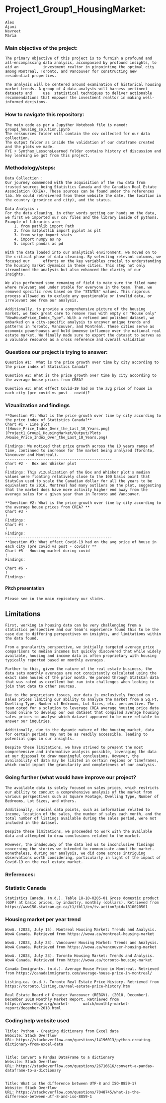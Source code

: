 # Project1_Group1_HousingMarket: 
    Alex 
    Ajani
    Navreet
    Maria

### Main objective of the project:
    The primary objective of this project is to furnish a profound and all-encompassing data analysis, accompanied by profound insights, to aid an           investment realtor in pinpointing the optimal city among Montreal, Toronto, and Vancouver for constructing new residential properties. 

    The analysis will be centered around examination of historical housing market trends. A group of 4 data analysts will harness pertinent datasets and     use  statistical techniques to deliver actionable recommendations that empower the investment realtor in making well-informed decisions.

### How to navigate this repository: 
    The main code as per a Jupyther Notebook file is named: group1_housing_solution.ipynb 
    The ressources folder will contain the csv collected for our data collection. 
    The output folder as inside the validation of our dataframe created and the plots we made. 
    FYI + Synthax_LessonsLearned folder contains history of discussion and key learning we got from this project. 

### Methodology/steps:
    Data Collection : 
    Our journey commenced with the acquisition of the raw data from trusted sources being Statistics Canada and the Canadian Real Estate Association (CREA). These sources can be found under the references tab. We could retreivered from these website the date, the location in the country (province and city), and the status. 
    
    Data Analysis : 
    For the data cleaning, in other words getting our hands on the data, we first we imported our csv files and the library inside of pythons. Example of libraries are:
        1. from pathlib import Path
        2. from matplotlib import pyplot as plt
        3. from scipy import stats
        4. import numpy as np
        5. import pandas as pd
    
    With the data loaded into our analytical environment, we moved on to the critical phase of data cleaning. By selecting relevant columns, we focused our      efforts on the key variables crucial to understanding the housing market dynamics in these cities. This step not only streamlined the analysis but also enhanced the clarity of our insights. 
    
    We also performed some renaming of field to make sure the filed name where relevant and under stable for everyone in the team. Then, we removed specific rows based on the "STATUS" values. This rigorous process allowed us to exclude any questionable or invalid data, or irrelevant one from our analysis. 
    
    Additionally, to provide a comprehensive picture of the housing market, we took great care to remove rows with empty or "House only" "NewHousePrice_Index_Type". With a refined and polished dataset, we embarked on a city-specific analysis to uncover unique trends and patterns in Toronto, Vancouver, and Montréal. These cities serve as economic powerhouses and hold immense influence over the national real estate market. We finally made sure to export the dataset to serves as a valuable resource as a cross reference and overall validation

 ### Questions our project is trying to answer:  
    Question #1:  What is the price growth over time by city according to the price index of Statistics Canada? 
    
    Question #2: What is the price growth over time by city according to the average house prices from CREA? 
    
    Question #3: What effect Covid-19 had on the avg price of house in each city (pre covid vs post - covid)? 
        
### Vizualization and findings 
    **Question #1: What is the price growth over time by city according to the price index of Statistics Canada?**
    Chart #1 - Line plot 
    ![House_Price_Index_Over_the_Last_10_Years.png](Project1_Group1_HousingMarket/Output/Plots
    /House_Price_Index_Over_the_Last_10_Years.png)
    
    Findings: We noticed that price growth across the 10 years range of time, continued to increase for the market being analyzed (Toronto, Vancouver and Montreal). 
    ------------------------------------------------
    Chart #2 -  Box and Whisker plot 
    !
    Findings: This vizualization of the Box and Whisker plot's median values were floating relatively close to the 100 basis point that StatsCan used to scale the Canadian dollar for all the years to be equivalent to 2016. Montreal had many outliers on the plot, suggesting that the market does have more activity higher end away from the average sales for a given year than in Toronto and Vancouver.
    
    **Question #2: What is the price growth over time by city according to the average house prices from CREA? **
    Chart #3 - 
    !
    Findings: 
    Chart #4 -  
    !
    Findings: 
    ------------------------------------------------
    **Question #3: What effect Covid-19 had on the avg price of house in each city (pre covid vs post - covid)? **
    Chart #5 - Housing market during covid
    !
    Findings: 
    
    Chart #6 - 
    !
    Findings: 
    
#### Pitch presentation
    Please see in the main repisotory our slides. 

## Limitations 
    First, working in housing data can be very challenging from a statistics perspective and our team’s experience found this to be the case due to differing perspectives on insights, and limitations within the data found.
    
    From a granularity perspective, we initially targeted average price comparisons to median incomes but quickly discovered that while widely available, housing and income data is often proprietary with housing typically reported based on monthly averages. 
    
    Further to this, given the nature of the real estate business, the data sets monthly averages are not consistently calculated using the exact same houses of the prior month. We parsed through StatsCan data that was rated as excellent but ran into challenges when looking to join that data to other sources. 
    
    Due to the proprietary issues, our data is exclusively focused on sales prices limiting our ability to analyze the market from a Sq.Ft, Dwelling Type, Number of Bedrooms, Lot Sizes, etc. perspective. The team opted for a solution to leverage CREA average housing price data found online to develop our own dataset that compiled average housing sales prices to analyse which dataset appeared to be more reliable to answer our inquiries.
    
    Additionally, due to the dynamic nature of the housing market, data for certain periods may not be as readily accessible, leading to potential gaps in our insights. 
    
    Despite these limitations, we have strived to present the most comprehensive and informative analysis possible, leveraging the data at our disposal to draw meaningful conclusions. However, the availability of data may be limited in certain regions or timeframes, which could impact the granularity and completeness of our analysis. 

 ### Going further (what would have improve our project? 
    The available data is solely focused on sales prices, which restricts our ability to conduct a comprehensive analysis of the market from various perspectives such as Square Footage, Dwelling Type, Number of Bedrooms, Lot Sizes, and others. 
    
    Additionally, crucial data points, such as information related to income, location of the sales, the number of sales each month, and the total number of listings available during the sales period, were not included in the dataset.

    Despite these limitations, we proceeded to work with the available data and attempted to draw conclusions related to the market. 
    
    However, the inadequacy of the data led us to inconclusive findings concerning the stories we intended to communicate about the market. Nonetheless, during our analysis, we did come across intriguing observations worth considering, particularly in light of the impact of Covid-19 on the real estate market.
    
### References: 
### Statistic Canada
    Statistics Canada. (n.d.). Table 18-10-0205-01 Gross domestic product (GDP) at basic prices, by industry, monthly (dollars). Retrieved from https://www150.statcan.gc.ca/t1/tbl1/en/tv.action?pid=1810020501


### Housing market per year trend
    WowA. (2023, July 15). Montreal Housing Market: Trends and Analysis. WowA Canada. Retrieved from https://wowa.ca/montreal-housing-market
    
    WowA. (2023, July 23). Vancouver Housing Market: Trends and Analysis. WowA Canada. Retrieved from https://wowa.ca/vancouver-housing-market
    
    WowA. (2023, July 23). Toronto Housing Market: Trends and Analysis. WowA Canada. Retrieved from https://wowa.ca/toronto-housing-market
    
    Canada Immigrants. (n.d.). Average House Price in Montreal. Retrieved from https://canadaimmigrants.com/average-house-price-in-montreal/
    
    Listing.ca. (n.d.). Toronto Real Estate Price History. Retrieved from https://toronto.listing.ca/real-estate-price-history.htm
    
    Real Estate Board of Greater Vancouver (REBGV). (2018, December). December 2018 Monthly Market Report. Retrieved from https://www.rebgv.org/market-      watch/monthly-market-report/december-2018.html
    

### Coding help website used 

    Title: Python - Creating dictionary from Excel data
    Website: Stack Overflow
    URL: https://stackoverflow.com/questions/14196013/python-creating-dictionary-from-excel-data


    Title: Convert a Pandas DataFrame to a dictionary
    Website: Stack Overflow
    URL: https://stackoverflow.com/questions/26716616/convert-a-pandas-dataframe-to-a-dictionary 


    Title: What is the difference between UTF-8 and ISO-8859-1?
    Website: Stack Overflow
    URL: https://stackoverflow.com/questions/7048745/what-is-the-difference-between-utf-8-and-iso-8859-1
